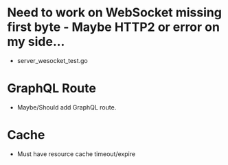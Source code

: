 # Need to work on WebSocket missing first byte - Maybe HTTP2 or error on my side...
- server_wesocket_test.go

# GraphQL Route
- Maybe/Should add GraphQL route.

# Cache
- Must have resource cache timeout/expire